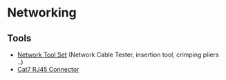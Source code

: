 # Networking

## Tools

* [Network Tool Set](https://amzn.to/3qrDp1U) (Network Cable Tester, insertion tool, crimping pliers ..)
* [Cat7 RJ45 Connector](https://amzn.to/3Bu4at9)
